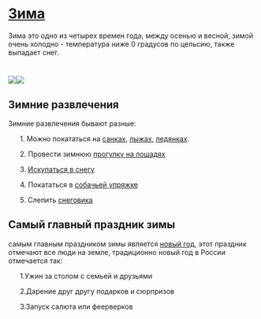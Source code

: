 <h1><a href="https://ru.wikipedia.org/wiki/Зима">Зима</a></h1>
<p>Зима это одно из четырех времен года, между осенью и весной, зимой очень холодно - температура ниже 0 градусов по цельсию, также выпадает снег.</p>
<h1> <img src="https://avatars.mds.yandex.net/i?id=aeed44978f3cf790ae46e64143aa1fc46312d66b-10918338-images-thumbs&n=13"><img src="https://avatars.mds.yandex.net/i?id=cf8aa4ba985d2c9fb204474d9d22353bbe9bb7cc-10895071-images-thumbs&n=13"> </h1>
<h2>Зимние развлечения</h2>
<p> Зимние развлечения бывают разные:</p>
<ol><il>1. Можно покататься на <a href="https://ru.wikipedia.org/wiki/Сани">санках</a>, <a href="https://ru.wikipedia.org/wiki/Лыжи">лыжах</a>, <a href="https://ru.wikipedia.org/wiki/Ледянка">ледянках</a>.</il></ol>
<ol><il>2. Провести зимнюю <a href="https://ru.wikipedia.org/wiki/Конный_туризм">прогулку на лошадях</a></il></ol>
<ol><il>3. <a href="https://ru.wikipedia.org/wiki/Зимнее_плавание">Искупаться в снегу</a></il></ol>
<ol><il>4. Покататься в <a href="https://ru.wikipedia.org/wiki/Ездовые_собаки">собачьей упряжке</a></il></ol>
<ol><il>5. Слепить <a href="https://ru.wikipedia.org/wiki/Снеговик">снеговика</a></il></ol>
<h2> Самый главный праздник зимы</h2> 
<p>самым главным праздником зимы является <a href="https://ru.wikipedia.org/wiki/Новый_год">новый год</a>, этот праздник отмечают все люди на земле,
традиционно новый год в России отмечается так:</p>
<ol>1.Ужин за столом с семьей и друзьями</ol>
<ol>2.Дарение друг другу подарков и сюрпризов</ol>
<ol>3.Запуск салюта или феерверков</ol>
